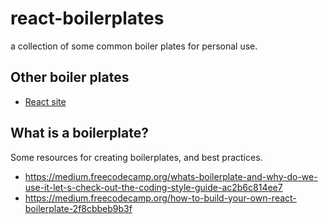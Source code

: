 # react-boilerplates
a collection of some common boiler plates for personal use.


## Other boiler plates

- [React site](https://reactjs.org/community/starter-kits.html)


## What is a boilerplate?

Some resources for creating boilerplates, and best practices.

- <https://medium.freecodecamp.org/whats-boilerplate-and-why-do-we-use-it-let-s-check-out-the-coding-style-guide-ac2b6c814ee7>
- <https://medium.freecodecamp.org/how-to-build-your-own-react-boilerplate-2f8cbbeb9b3f>